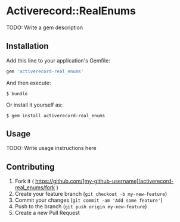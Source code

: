 # Activerecord::RealEnums

TODO: Write a gem description

## Installation

Add this line to your application's Gemfile:

```ruby
gem 'activerecord-real_enums'
```

And then execute:

    $ bundle

Or install it yourself as:

    $ gem install activerecord-real_enums

## Usage

TODO: Write usage instructions here

## Contributing

1. Fork it ( https://github.com/[my-github-username]/activerecord-real_enums/fork )
2. Create your feature branch (`git checkout -b my-new-feature`)
3. Commit your changes (`git commit -am 'Add some feature'`)
4. Push to the branch (`git push origin my-new-feature`)
5. Create a new Pull Request
